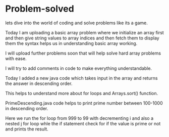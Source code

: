 # Problem-solved
lets dive into the world of coding and solve problems like its a game.

Today I am uploading a basic array problem where we initialize an array first and then give string values to array indices and then fetch them to display them the syntax helps us in understanding basic array working.

I will upload further problems soon that will help solve hard array problems with ease.

I will try to add comments in code to make everything understandable.

Today I added a new java code which takes input in the array and returns the answer in descending order. 

This helps to understand more about for loops and Arrays.sort() function.

PrimeDescending.java code helps to print prime number between 100-1000 in descending order.

Here we run the for loop from 999 to 99 with decrementing i and also a nested j for loop whle the if statement check for if the value is prime or not and prints the result.
